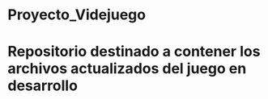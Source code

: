 # Proyecto_Videjuego
# Repositorio destinado a contener los archivos actualizados del juego en desarrollo
